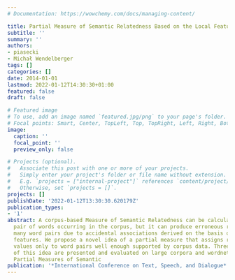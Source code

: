 ```yaml
---
# Documentation: https://wowchemy.com/docs/managing-content/

title: Partial Measure of Semantic Relatedness Based on the Local Feature Selection
subtitle: ''
summary: ''
authors:
- piasecki
- Michał Wendelberger
tags: []
categories: []
date: 2014-01-01
lastmod: 2022-01-12T14:30:30+01:00
featured: false
draft: false

# Featured image
# To use, add an image named `featured.jpg/png` to your page's folder.
# Focal points: Smart, Center, TopLeft, Top, TopRight, Left, Right, BottomLeft, Bottom, BottomRight.
image:
  caption: ''
  focal_point: ''
  preview_only: false

# Projects (optional).
#   Associate this post with one or more of your projects.
#   Simply enter your project's folder or file name without extension.
#   E.g. `projects = ["internal-project"]` references `content/project/deep-learning/index.md`.
#   Otherwise, set `projects = []`.
projects: []
publishDate: '2022-01-12T13:30:30.620179Z'
publication_types:
- '1'
abstract: A corpus-based Measure of Semantic Relatedness can be calculated for every
  pair of words occurring in the corpus, but it can produce erroneous results for
  many word pairs due to accidental associations derived on the basis of several context
  features. We propose a novel idea of a partial measure that assigns relatedness
  values only to word pairs well enough supported by corpus data. Three simple implementations
  of this idea are presented and evaluated on large corpora and wordnets for two languages.
  Partial Measures of Semantic
publication: '*International Conference on Text, Speech, and Dialogue*'
---
```

